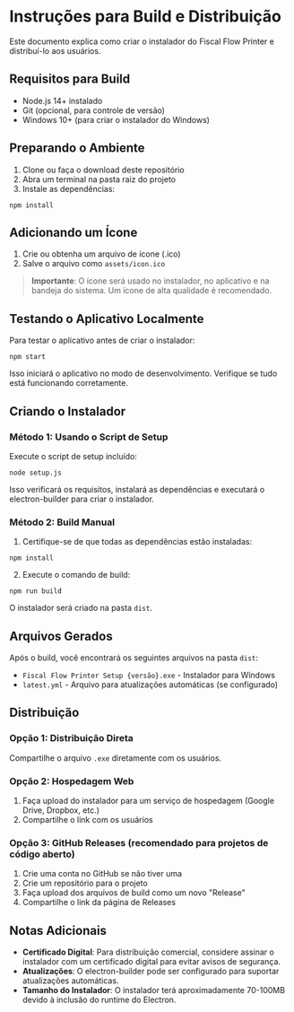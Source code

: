 # Instruções para Build e Distribuição

Este documento explica como criar o instalador do Fiscal Flow Printer e distribuí-lo aos usuários.

## Requisitos para Build

- Node.js 14+ instalado
- Git (opcional, para controle de versão)
- Windows 10+ (para criar o instalador do Windows)

## Preparando o Ambiente

1. Clone ou faça o download deste repositório
2. Abra um terminal na pasta raiz do projeto
3. Instale as dependências:

```
npm install
```

## Adicionando um Ícone

1. Crie ou obtenha um arquivo de ícone (.ico)
2. Salve o arquivo como `assets/icon.ico`

> **Importante**: O ícone será usado no instalador, no aplicativo e na bandeja do sistema. Um ícone de alta qualidade é recomendado.

## Testando o Aplicativo Localmente

Para testar o aplicativo antes de criar o instalador:

```
npm start
```

Isso iniciará o aplicativo no modo de desenvolvimento. Verifique se tudo está funcionando corretamente.

## Criando o Instalador

### Método 1: Usando o Script de Setup

Execute o script de setup incluído:

```
node setup.js
```

Isso verificará os requisitos, instalará as dependências e executará o electron-builder para criar o instalador.

### Método 2: Build Manual

1. Certifique-se de que todas as dependências estão instaladas:

```
npm install
```

2. Execute o comando de build:

```
npm run build
```

O instalador será criado na pasta `dist`.

## Arquivos Gerados

Após o build, você encontrará os seguintes arquivos na pasta `dist`:

- `Fiscal Flow Printer Setup {versão}.exe` - Instalador para Windows
- `latest.yml` - Arquivo para atualizações automáticas (se configurado)

## Distribuição

### Opção 1: Distribuição Direta

Compartilhe o arquivo `.exe` diretamente com os usuários.

### Opção 2: Hospedagem Web

1. Faça upload do instalador para um serviço de hospedagem (Google Drive, Dropbox, etc.)
2. Compartilhe o link com os usuários

### Opção 3: GitHub Releases (recomendado para projetos de código aberto)

1. Crie uma conta no GitHub se não tiver uma
2. Crie um repositório para o projeto
3. Faça upload dos arquivos de build como um novo "Release"
4. Compartilhe o link da página de Releases

## Notas Adicionais

- **Certificado Digital**: Para distribuição comercial, considere assinar o instalador com um certificado digital para evitar avisos de segurança.
- **Atualizações**: O electron-builder pode ser configurado para suportar atualizações automáticas.
- **Tamanho do Instalador**: O instalador terá aproximadamente 70-100MB devido à inclusão do runtime do Electron. 